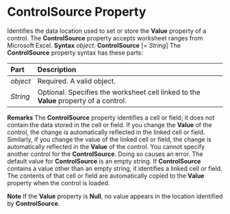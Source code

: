 
# ControlSource Property



Identifies the data location used to set or store the  **Value** property of a control. The **ControlSource** property accepts worksheet ranges from Microsoft Excel.
 **Syntax**
 _object_. **ControlSource** [= _String_]
The  **ControlSource** property syntax has these parts:


|**Part**|**Description**|
|:-----|:-----|
| _object_|Required. A valid object.|
| _String_|Optional. Specifies the worksheet cell linked to the  **Value** property of a control.|
 **Remarks**
The  **ControlSource** property identifies a cell or field; it does not contain the data stored in the cell or field. If you change the **Value** of the control, the change is automatically reflected in the linked cell or field. Similarly, if you change the value of the linked cell or field, the change is automatically reflected in the **Value** of the control.
You cannot specify another control for the  **ControlSource**. Doing so causes an error.
The default value for  **ControlSource** is an empty string. If **ControlSource** contains a value other than an empty string, it identifies a linked cell or field. The contents of that cell or field are automatically copied to the **Value** property when the control is loaded.

 **Note**  If the  **Value** property is **Null**, no value appears in the location identified by  **ControlSource**.

